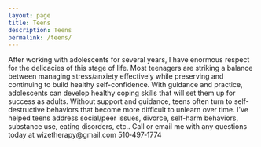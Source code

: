 ```yaml
---
layout: page
title: Teens 
description: Teens
permalink: /teens/
---
```

<p class="text-justify">
After working with adolescents for several years, I have enormous respect for the delicacies of this stage of life.  Most teenagers are striking a balance between managing stress/anxiety effectively while preserving and continuing to build healthy self-confidence.  With guidance and practice, adolescents can develop healthy coping skills that will set them up for success as adults.  Without support and guidance, teens often turn to self-destructive behaviors that become more difficult to unlearn over time.  I've helped teens address social/peer issues, divorce, self-harm behaviors, substance use, eating disorders, etc..  Call or email me with any questions today at wizetherapy@gmail.com 510&#8209;497&#8209;1774
</p>
